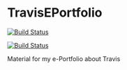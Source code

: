 # TravisEPortfolio
[![Build Status](https://travis-ci.org/FabianGrimminger/TravisEPortfolio.svg?branch=master)](https://travis-ci.org/FabianGrimminger/TravisEPortfolio)

[![Build Status](https://travis-ci.org/FabianGrimminger/TravisEPortfolio.svg?branch=work)](https://travis-ci.org/FabianGrimminger/TravisEPortfolio)

Material for my e-Portfolio about Travis

